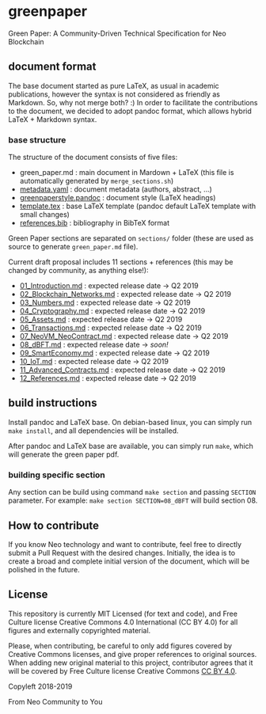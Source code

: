 # greenpaper
Green Paper: A Community-Driven Technical Specification for Neo Blockchain

## document format
The base document started as pure LaTeX, as usual in academic publications, however the syntax is not considered as friendly as Markdown. So, why not merge both? :)
In order to facilitate the contributions to the document, we decided to adopt pandoc format, which allows hybrid LaTeX + Markdown syntax.

### base structure
The structure of the document consists of five files:
- green_paper.md : main document in Mardown + LaTeX (this file is automatically generated by `merge_sections.sh`)
- [metadata.yaml](metadata.yaml) : document metadata (authors, abstract, ...)
- [greenpaperstyle.pandoc](greenpaperstyle.pandoc) : document style (LaTeX headings)
- [template.tex](template.tex) : base LaTeX template (pandoc default LaTeX template with small changes)
- [references.bib](references.bib) : bibliography in BibTeX format

Green Paper sections are separated on `sections/` folder (these are used as source to generate `green_paper.md` file).

Current draft proposal includes 11 sections + references (this may be changed by community, as anything else!):
- [01_Introduction.md](01_Introduction.md) : expected release date -> Q2 2019
- [02_Blockchain_Networks.md](02_Blockchain_Networks.md) : expected release date -> Q2 2019
- [03_Numbers.md](03_Numbers.md) : expected release date -> Q2 2019
- [04_Cryptography.md](04_Cryptography.md) : expected release date -> Q2 2019
- [05_Assets.md](05_Assets.md) : expected release date -> Q2 2019
- [06_Transactions.md](06_Transactions.md) : expected release date -> Q2 2019
- [07_NeoVM_NeoContract.md](07_NeoVM_NeoContract.md) : expected release date -> Q2 2019
- [08_dBFT.md](08_dBFT.md) : expected release date -> _soon!_
- [09_SmartEconomy.md](09_SmartEconomy.md) : expected release date -> Q2 2019
- [10_IoT.md](10_IoT.md) : expected release date -> Q2 2019
- [11_Advanced_Contracts.md](11_Advanced_Contracts.md) : expected release date -> Q2 2019
- [12_References.md](12_References.md) : expected release date -> Q2 2019


## build instructions
Install pandoc and LaTeX base. On debian-based linux, you can simply run `make install`, and all dependencies will be installed.

After pandoc and LaTeX base are available, you can simply run `make`, which will generate the green paper pdf.

### building specific section
Any section can be build using command `make section` and passing `SECTION` parameter.
For example: `make section SECTION=08_dBFT` will build section 08.

## How to contribute
If you know Neo technology and want to contribute, feel free to directly submit a Pull Request with the desired changes.
Initially, the idea is to create a broad and complete initial version of the document, which will be polished in the future.

## License
This repository is currently MIT Licensed (for text and code), and Free Culture license Creative Commons 4.0 International (CC BY 4.0) for all figures and externally copyrighted material.

Please, when contributing, be careful to only add figures covered by Creative Commons licenses, and give proper references to original sources.
When adding new original material to this project, contributor agrees that it will be covered by Free Culture license Creative Commons [CC BY 4.0](https://creativecommons.org/licenses/by/4.0/).

Copyleft 2018-2019

From Neo Community to You
